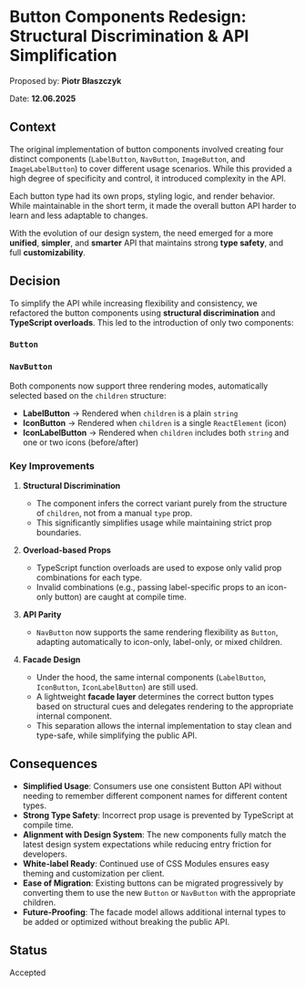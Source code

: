 # Button Components Redesign: Structural Discrimination & API Simplification

Proposed by: **Piotr Błaszczyk**

Date: **12.06.2025**

## Context

The original implementation of button components involved creating four distinct components (`LabelButton`, `NavButton`, `ImageButton`, and `ImageLabelButton`) to cover different usage scenarios. While this provided a high degree of specificity and control, it introduced complexity in the API.

Each button type had its own props, styling logic, and render behavior. While maintainable in the short term, it made the overall button API harder to learn and less adaptable to changes.

With the evolution of our design system, the need emerged for a more **unified**, **simpler**, and **smarter** API that maintains strong **type safety**, and full **customizability**.

## Decision

To simplify the API while increasing flexibility and consistency, we refactored the button components using **structural discrimination** and **TypeScript overloads**. This led to the introduction of only two components:

### `Button`

### `NavButton`

Both components now support three rendering modes, automatically selected based on the `children` structure:

- **LabelButton** → Rendered when `children` is a plain `string`
- **IconButton** → Rendered when `children` is a single `ReactElement` (icon)
- **IconLabelButton** → Rendered when `children` includes both `string` and one or two icons (before/after)

### Key Improvements

1. **Structural Discrimination**

   - The component infers the correct variant purely from the structure of `children`, not from a manual `type` prop.
   - This significantly simplifies usage while maintaining strict prop boundaries.

2. **Overload-based Props**

   - TypeScript function overloads are used to expose only valid prop combinations for each type.
   - Invalid combinations (e.g., passing label-specific props to an icon-only button) are caught at compile time.

3. **API Parity**

   - `NavButton` now supports the same rendering flexibility as `Button`, adapting automatically to icon-only, label-only, or mixed children.

4. **Facade Design**

   - Under the hood, the same internal components (`LabelButton`, `IconButton`, `IconLabelButton`) are still used.
   - A lightweight **facade layer** determines the correct button types based on structural cues and delegates rendering to the appropriate internal component.
   - This separation allows the internal implementation to stay clean and type-safe, while simplifying the public API.

## Consequences

- **Simplified Usage**: Consumers use one consistent Button API without needing to remember different component names for different content types.
- **Strong Type Safety**: Incorrect prop usage is prevented by TypeScript at compile time.
- **Alignment with Design System**: The new components fully match the latest design system expectations while reducing entry friction for developers.
- **White-label Ready**: Continued use of CSS Modules ensures easy theming and customization per client.
- **Ease of Migration**: Existing buttons can be migrated progressively by converting them to use the new `Button` or `NavButton` with the appropriate children.
- **Future-Proofing**: The facade model allows additional internal types to be added or optimized without breaking the public API.

## Status

Accepted

